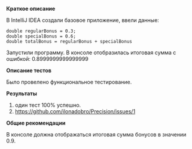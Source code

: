 **Краткое описание**
 
В IntelliJ IDEA создали базовое приложение, ввели данные:

```
double regularBonus = 0.3;
double specialBonus = 0.6;
double totalBonus = regularBonus + specialBonus
```
Запустили программу. В консоле отобразилась итоговая сумма с ошибкой: 0.8999999999999999

**Описание тестов**

Было провелено функциональное тестирование. 

**Результаты**
1. один тест 100% успешно.
2. https://github.com/ilonadobro/Precision/issues/1

**Общие рекомендации**

В консоле должна отображаться итоговая сумма бонусов в значении 0.9.
